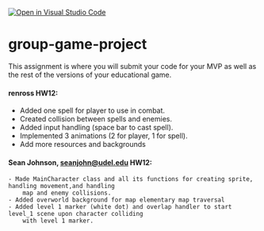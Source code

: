 [![Open in Visual Studio Code](https://classroom.github.com/assets/open-in-vscode-c66648af7eb3fe8bc4f294546bfd86ef473780cde1dea487d3c4ff354943c9ae.svg)](https://classroom.github.com/online_ide?assignment_repo_id=10536767&assignment_repo_type=AssignmentRepo)
# group-game-project

This assignment is where you will submit your code for your MVP as well as the rest of the versions of your educational game.

#### renross HW12: 
- Added one spell for player to use in combat. 
- Created collision between spells and enemies. 
- Added input handling (space bar to cast spell). 
- Implemented 3 animations (2 for player, 1 for spell).
- Add more resources and backgrounds
#### Sean Johnson, seanjohn@udel.edu HW12:
    - Made MainCharacter class and all its functions for creating sprite, handling movement,and handling
        map and enemy collisions. 
    - Added overworld background for map elementary map traversal
    - Added level 1 marker (white dot) and overlap handler to start level_1 scene upon character colliding
        with level 1 marker. 
